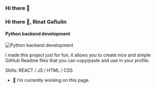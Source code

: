 ### Hi there 👋
### Hi there 👋, Rinat Gafiulin
#### Python backend development
![Python backend development](https://arturssmirnovs.github.io/github-profile-readme-generator/images/banner.png)

I made this project just for fun, it allows you to create nice and simple GitHub Readme files that you can copy/paste and use in your profile.

Skills:  REACT / JS / HTML / CSS

- 🔭 I’m currently working on this page. 




